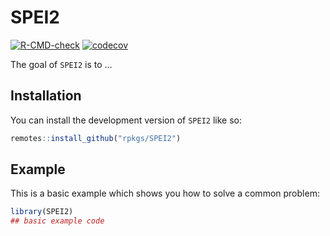 
# SPEI2

<!-- badges: start -->
[![R-CMD-check](https://github.com/rpkgs/SPEI2.R/actions/workflows/R-CMD-check.yaml/badge.svg)](https://github.com/rpkgs/SPEI2.R/actions/workflows/R-CMD-check.yaml)
[![codecov](https://codecov.io/gh/rpkgs/SPEI2.R/branch/master/graph/badge.svg)](https://app.codecov.io/gh/rpkgs/SPEI2.R/tree/master)
<!-- [![CRAN](http://www.r-pkg.org/badges/version/SPEI2)](https://cran.r-project.org/package=SPEI2) -->
<!-- [![total](http://cranlogs.r-pkg.org/badges/grand-total/SPEI2)](https://www.rpackages.io/package/SPEI2) -->
<!-- [![monthly](http://cranlogs.r-pkg.org/badges/SPEI2)](https://www.rpackages.io/package/SPEI2) -->
<!-- badges: end -->

The goal of `SPEI2` is to ...

## Installation

You can install the development version of `SPEI2` like so:

``` r
remotes::install_github("rpkgs/SPEI2")
```

## Example

This is a basic example which shows you how to solve a common problem:

``` r
library(SPEI2)
## basic example code
```
